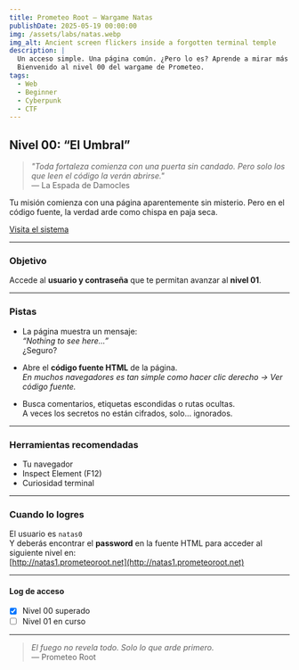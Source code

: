```yaml
---
title: Prometeo Root – Wargame Natas
publishDate: 2025-05-19 00:00:00
img: /assets/labs/natas.webp
img_alt: Ancient screen flickers inside a forgotten terminal temple
description: |
  Un acceso simple. Una página común. ¿Pero lo es? Aprende a mirar más allá de lo visible.  
  Bienvenido al nivel 00 del wargame de Prometeo.
tags:
  - Web
  - Beginner
  - Cyberpunk
  - CTF
---
```


## Nivel 00: “El Umbral”

> _"Toda fortaleza comienza con una puerta sin candado. Pero solo los que leen el código la verán abrirse."_  
> — La Espada de Damocles

Tu misión comienza con una página aparentemente sin misterio. Pero en el código fuente, la verdad arde como chispa en paja seca.

[Visita el sistema](http://natas0.prometeoroot.net)

---

### Objetivo

Accede al **usuario y contraseña** que te permitan avanzar al **nivel 01**.

---

### Pistas

- La página muestra un mensaje:  
  _“Nothing to see here...”_  
  ¿Seguro?

- Abre el **código fuente HTML** de la página.  
  *En muchos navegadores es tan simple como hacer clic derecho → Ver código fuente.*

- Busca comentarios, etiquetas escondidas o rutas ocultas.  
  A veces los secretos no están cifrados, solo... ignorados.

---

### Herramientas recomendadas

- Tu navegador
- Inspect Element (F12)
- Curiosidad terminal

---

### Cuando lo logres

El usuario es `natas0`  
Y deberás encontrar el **password** en la fuente HTML para acceder al siguiente nivel en:  
[http://natas1.prometeoroot.net](http://natas1.prometeoroot.net)

---

#### Log de acceso

- [x] Nivel 00 superado
- [ ] Nivel 01 en curso

---

> *El fuego no revela todo. Solo lo que arde primero.*  
> — Prometeo Root